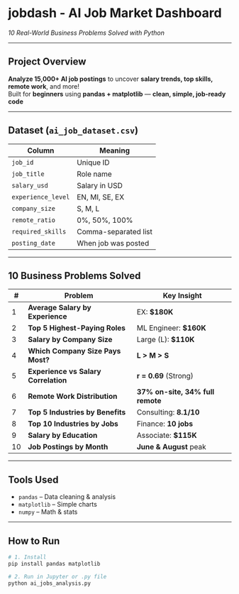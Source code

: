# jobdash - AI Job Market Dashboard  
*10 Real-World Business Problems Solved with Python*  

---

## Project Overview  
**Analyze 15,000+ AI job postings** to uncover **salary trends, top skills, remote work**, and more!  
Built for **beginners** using **pandas + matplotlib** — **clean, simple, job-ready code**  

---

## Dataset (`ai_job_dataset.csv`)  
| Column | Meaning |
|--------|--------|
| `job_id` | Unique ID |
| `job_title` | Role name |
| `salary_usd` | Salary in USD |
| `experience_level` | EN, MI, SE, EX |
| `company_size` | S, M, L |
| `remote_ratio` | 0%, 50%, 100% |
| `required_skills` | Comma-separated list |
| `posting_date` | When job was posted |

---

## 10 Business Problems Solved  

| # | Problem | Key Insight |
|---|--------|-----------|
| 1 | **Average Salary by Experience** | EX: **$180K** |
| 2 | **Top 5 Highest-Paying Roles** | ML Engineer: **$160K** |
| 3 | **Salary by Company Size** | Large (L): **$110K** |
| 4 | **Which Company Size Pays Most?** | **L > M > S** |
| 5 | **Experience vs Salary Correlation** | **r = 0.69** (Strong) |
| 6 | **Remote Work Distribution** | **37% on-site, 34% full remote** |
| 7 | **Top 5 Industries by Benefits** | Consulting: **8.1/10** |
| 8 | **Top 10 Industries by Jobs** | Finance: **10 jobs** |
| 9 | **Salary by Education** | Associate: **$115K** |
| 10| **Job Postings by Month** | **June & August** peak |

---

## Tools Used  
- `pandas` – Data cleaning & analysis  
- `matplotlib` – Simple charts  
- `numpy` – Math & stats  

---

## How to Run  
```bash
# 1. Install
pip install pandas matplotlib

# 2. Run in Jupyter or .py file
python ai_jobs_analysis.py
